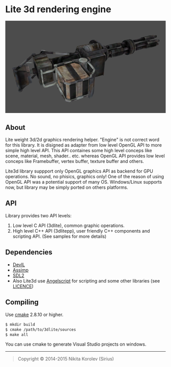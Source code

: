 Lite 3d rendering engine
========================

![](/media/minigun.png "Minigun")

About
-----
Lite weight 3d/2d graphics rendering helper. "Engine" is not correct word for this library. 
It is disigned as adapter from low level OpenGL API to more simple high level API. This API containes some high level 
conceps like scene, material, mesh, shader.. etc. whereas OpenGL API provides low level conceps like Framebuffer, 
vertex buffer, texture buffer and others.

Lite3d library suppport only OpenGL graphics API as backend for GPU operations. No sound, no phisics, graphics only!
One of the reason of using OpenGL API was a potential support of many OS. Windows/Linux supports now, but 
library may be simply ported on others platforms. 

API
---
Library provides two API levels:
1. Low level C API (3dlite), common graphic operations.
2. High level C++ API (3dlitepp), user friendly C++ components and scripting API.
(See samples for more details)

Dependencies
------------
* [DevIL](http://example.net/)
* [Assimp](https://www.libsdl.org/index.php)
* [SDL2](http://assimp.sourceforge.net/)
* Also Lite3d use [Angelscript](http://www.angelcode.com/angelscript/) for scripting and
some other libraries (see [LICENCE](LICENCE.3rdparty))

Compiling
---------
Use [cmake](http://www.cmake.org/) 2.8.10 or higher.
```
$ mkdir build
$ cmake /path/to/3dlite/sources
$ make all
```
You can use cmake to generate Visual Studio projects on windows.


***
> Copyright © 2014-2015 Nikita Korolev (Sirius)
